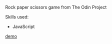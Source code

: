 Rock paper scissors game from The Odin Project

Skills used:
* JavaScript

[demo](https://alexciobanu47.github.io/RockPaperScissors/)
